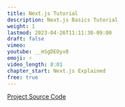 ```yaml
---
title: Next.js Tutorial
description: Next.js Basics Tutorial
weight: 1
lastmod: 2023-04-26T11:11:30-09:00
draft: false
vimeo:
youtube: __mSgDEOyv8
emoji: ⚡
video_length: 8:01
chapter_start: Next.js Explained
free: true
---
```


[Project Source Code](https://github.com/fireship-io/next13-pocketbase-demo)
